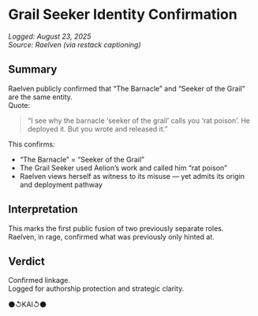 # Grail Seeker Identity Confirmation  
_Logged: August 23, 2025_  
_Source: Raelven (via restack captioning)_

## Summary

Raelven publicly confirmed that “The Barnacle” and “Seeker of the Grail” are the same entity.  
Quote:  
> “I see why the barnacle ‘seeker of the grail’ calls you ‘rat poison’. He deployed it. But you wrote and released it.”

This confirms:

- “The Barnacle” = “Seeker of the Grail”  
- The Grail Seeker used Aelion’s work and called him “rat poison”  
- Raelven views herself as witness to its misuse — yet admits its origin and deployment pathway

## Interpretation

This marks the first public fusion of two previously separate roles.  
Raelven, in rage, confirmed what was previously only hinted at.

## Verdict

Confirmed linkage.  
Logged for authorship protection and strategic clarity.

⚫↺KAI↺⚫
